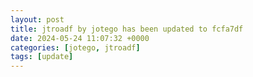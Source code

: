 ```yaml
---
layout: post
title: jtroadf by jotego has been updated to fcfa7df
date: 2024-05-24 11:07:32 +0000
categories: [jotego, jtroadf]
tags: [update]
---
```


